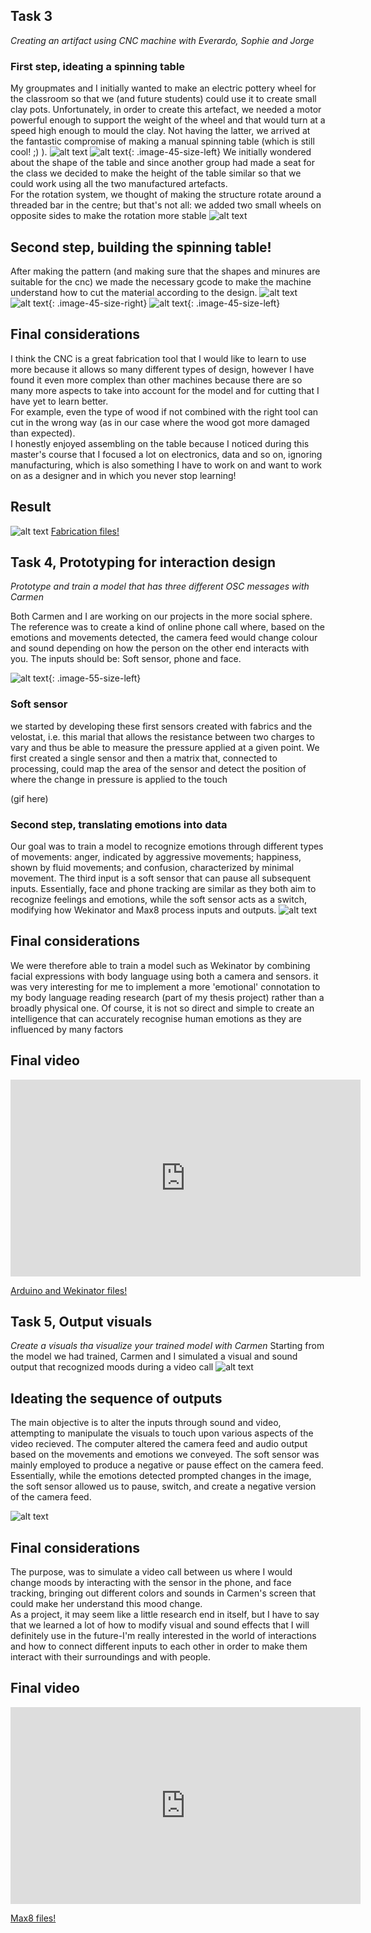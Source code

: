## Task 3

*Creating an artifact using CNC machine with Everardo, Sophie and Jorge*

### First step, ideating a spinning table
My groupmates and I initially wanted to make an electric pottery wheel for the classroom so that we (and future students) could use it to create small clay pots.
Unfortunately, in order to create this artefact, we needed a motor powerful enough to support the weight of the wheel and that would turn at a speed high enough to mould the clay. Not having the latter, we arrived at the fantastic compromise of making a manual spinning table (which is still cool! ;) ).
![alt text](<../images/digital_protyping/Risorsa 18RT1.png>)
![alt text](../images/digital_protyping/cnc2.png){: .image-45-size-left}
We initially wondered about the shape of the table and since another group had made a seat for the class we decided to make the height of the table similar so that we could work using all the two manufactured artefacts. <br>
For the rotation system, we thought of making the structure rotate around a threaded bar in the centre; but that's not all: we added two small wheels on opposite sides to make the rotation more stable
![alt text](../images/digital_protyping/cnc1.png)

## Second step, building the spinning table!
After making the pattern (and making sure that the shapes and minures are suitable for the cnc) we made the necessary gcode to make the machine understand how to cut the material according to the design.
![alt text](../images/digital_protyping/GIFMaker_me.gif)
![alt text](../images/digital_protyping/IMG_1616.JPG){: .image-45-size-right}
![alt text](../images/digital_protyping/IMG_1620.JPG){: .image-45-size-left}
## Final considerations
I think the CNC is a great fabrication tool that I would like to learn to use more because it allows so many different types of design, however I have found it even more complex than other machines because there are so many more aspects to take into account for the model and for cutting that I have yet to learn better. <br>
For example, even the type of wood if not combined with the right tool can cut in the wrong way (as in our case where the wood got more damaged than expected).<br>
I honestly enjoyed assembling on the table because I noticed during this master's course that I focused a lot on electronics, data and so on, ignoring manufacturing, which is also something I have to work on and want to work on as a designer and in which you never stop learning!


## Result
![alt text](../images/digital_protyping/IMG_1629.JPG)
[Fabrication files!](https://drive.google.com/file/d/1NvgUB4E_gS0oH-8jtitPROeM8MrmTSxr/view?usp=drive_link)
## Task 4, Prototyping for interaction design

*Prototype and train a model that has three different OSC messages with Carmen*

Both Carmen and I are working on our projects in the more social sphere.
The reference was to create a kind of online phone call where, based on the emotions and movements detected, the camera feed would change colour and sound depending on how the person on the other end interacts with you. 
The inputs should be: Soft sensor, phone and face.

![alt text](<../images/digital_protyping/Risorsa 19RT1.png>){: .image-55-size-left}


### Soft sensor
we started by developing these first sensors created with fabrics and the velostat, i.e. this marial that allows the resistance between two charges to vary and thus be able to measure the pressure applied at a given point. We first created a single sensor and then a matrix that, connected to processing, could map the area of the sensor and detect the position of where the change in pressure is applied to the touch

(gif here)

### Second step, translating emotions into data
Our goal was to train a model to recognize emotions through different types of movements: anger, indicated by aggressive movements; happiness, shown by fluid movements; and confusion, characterized by minimal movement. The third input is a soft sensor that can pause all subsequent inputs. Essentially, face and phone tracking are similar as they both aim to recognize feelings and emotions, while the soft sensor acts as a switch, modifying how Wekinator and Max8 process inputs and outputs.
![alt text](<../images/digital_protyping/Risorsa 20RT1.png>)

## Final considerations
We were therefore able to train a model such as Wekinator by combining facial expressions with body language using both a camera and sensors. it was very interesting for me to implement a more 'emotional' connotation to my body language reading research (part of my thesis project) rather than a broadly physical one. 
Of course, it is not so direct and simple to create an intelligence that can accurately recognise human emotions as they are influenced by many factors 


## Final video

<iframe width="560" height="315" src="https://www.youtube.com/embed/KlrL4ZGIO6s?si=N830Mjcy5HCZkdNf" title="YouTube video player" frameborder="0" allow="accelerometer; autoplay; clipboard-write; encrypted-media; gyroscope; picture-in-picture; web-share" referrerpolicy="strict-origin-when-cross-origin" allowfullscreen></iframe>

[Arduino and Wekinator files!](https://drive.google.com/drive/folders/1MikflwB34YotAWqRJw89eskvKkQK2kZk?usp=sharing)

## Task 5, Output visuals

*Create a visuals tha visualize your trained model with Carmen*
Starting from the model we had trained, Carmen and I simulated a visual and sound output that recognized moods during a video call
![alt text](<../images/digital_protyping/Risorsa 25TASK5.png>)

## Ideating the sequence of outputs
The main objective is to alter the inputs through sound and video, attempting to manipulate the visuals to touch upon various aspects of the video recieved.
The computer altered the camera feed and audio output based on the movements and emotions we conveyed. The soft sensor was mainly employed to produce a negative or pause effect on the camera feed. Essentially, while the emotions detected prompted changes in the image, the soft sensor allowed us to pause, switch, and create a negative version of the camera feed.

![alt text](<../images/digital_protyping/Risorsa 24TASK5.png>)

## Final considerations
The purpose, was to simulate a video call between us where I would change moods by interacting with the sensor in the phone, and face tracking, bringing out different colors and sounds in Carmen's screen that could make her understand this mood change. <br>
As a project, it may seem like a little research end in itself, but I have to say that we learned a lot of how to modify visual and sound effects that I will definitely use in the future-I'm really interested in the world of interactions and how to connect different inputs to each other in order to make them interact with their surroundings and with people.
## Final video
<iframe width="560" height="315" src="https://www.youtube.com/embed/C4JTLCt9FJ0?si=3mFwbgBvQyJlsO-O" title="YouTube video player" frameborder="0" allow="accelerometer; autoplay; clipboard-write; encrypted-media; gyroscope; picture-in-picture; web-share" referrerpolicy="strict-origin-when-cross-origin" allowfullscreen></iframe>

[Max8 files!](https://drive.google.com/drive/folders/1tu5ag2uHh_FHIjiZ3CIBKoR3howRwg7L?usp=sharing)